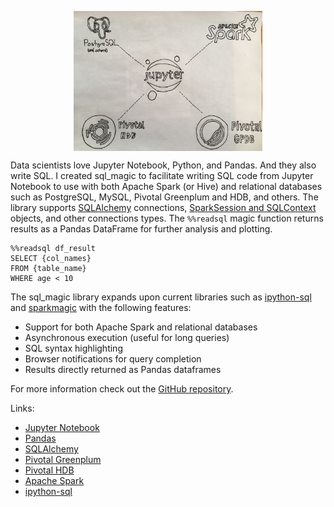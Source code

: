 <p align="center">
  <img src="img.jpg" width="60%" align="middle">
</p>

Data scientists love Jupyter Notebook, Python, and Pandas. And they also write SQL. I created sql_magic to facilitate writing SQL code from Jupyter Notebook to use with both Apache Spark (or Hive) and relational databases such as PostgreSQL, MySQL, Pivotal Greenplum and HDB, and others. The library supports [SQLAlchemy](https://www.sqlalchemy.org/) connections, [SparkSession and SQLContext](https://docs.databricks.com/spark/latest/gentle-introduction/sparksession.html) objects, and other connections types. The `%%readsql` magic function returns results as a Pandas DataFrame for further analysis and plotting. 

~~~
%%readsql df_result
SELECT {col_names}
FROM {table_name}
WHERE age < 10
~~~

The sql_magic library expands upon current libraries such as [ipython-sql](https://github.com/catherinedevlin/ipython-sql) and [sparkmagic](https://github.com/jupyter-incubator/sparkmagic) with the following features: 

* Support for both Apache Spark and relational databases
* Asynchronous execution (useful for long queries)
* SQL syntax highlighting
* Browser notifications for query completion
* Results directly returned as Pandas dataframes 

For more information check out the [GitHub repository](https://github.com/pivotal/sql_magic).

Links:
* [Jupyter Notebook](http://jupyter.org/)
* [Pandas](http://pandas.pydata.org/)
* [SQLAlchemy](https://www.sqlalchemy.org/)
* [Pivotal Greenplum](https://pivotal.io/pivotal-greenplum)
* [Pivotal HDB](https://pivotal.io/pivotal-hdb)
* [Apache Spark](http://spark.apache.org/)
* [ipython-sql](https://github.com/catherinedevlin/ipython-sql)

